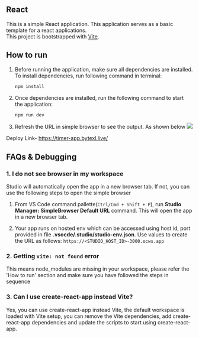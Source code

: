 ## React

This is a simple React application. This application serves as a basic template for a react applications.  
This project is bootstrapped with [Vite](https://vitejs.dev/guide/).

## How to run

1. Before running the application, make sure all dependencies are installed. To install dependencies, run following command in terminal:
   ```sh
   npm install
   ```

2. Once dependencies are installed, run the following command to start the application:
   ```sh
   npm run dev
   ```

3. Refresh the URL in simple browser to see the output. As shown below 
   ![](https://static.onecompiler.com/images/posts/3zzkbysj7/studio-react-vite-reload.png)


Deploy Link- https://timer-app.bytexl.live/


## FAQs & Debugging

 ### 1. I do not see browser in my workspace
 Studio will automatically open the app in a new browser tab. If not, you can use the following steps to open the simple browser 

1. From VS Code command pallette(`Ctrl/Cmd + Shift + P`), run **Studio Manager: SimpleBrowser Default URL** command. This will open the app in a new browser tab.

2. Your app runs on hosted env which can be accessed using host id, port provided in file **.vsocde/.studio/studio-env.json**. Use values to create the URL as follows:
   `https://<STUDIO_HOST_ID>-3000.ocws.app`

 ### 2. Getting `vite: not found` error
 This means node_modules are missing in your workspace, please refer the 'How to run' section and make sure you have followed the steps in sequence

 ### 3. Can I use create-react-app instead Vite?
 Yes, you can use create-react-app instead Vite, the default workspace is loaded with Vite setup, you can remove the Vite dependencies, add create-react-app dependencies and update the scripts to start using create-react-app.
